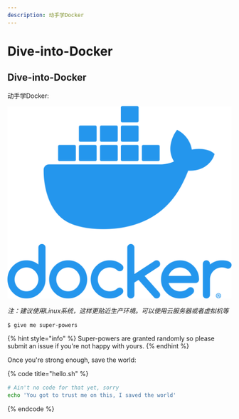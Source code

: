 ```yaml
---
description: 动手学Docker
---
```


# Dive-into-Docker

## Dive-into-Docker

动手学Docker:

![](.gitbook/assets/docker_logo.png)

_注：建议使用Linux系统，这样更贴近生产环境。可以使用云服务器或者虚拟机等_

```
$ give me super-powers
```

{% hint style="info" %}
 Super-powers are granted randomly so please submit an issue if you're not happy with yours.
{% endhint %}

Once you're strong enough, save the world:

{% code title="hello.sh" %}
```bash
# Ain't no code for that yet, sorry
echo 'You got to trust me on this, I saved the world'
```
{% endcode %}



